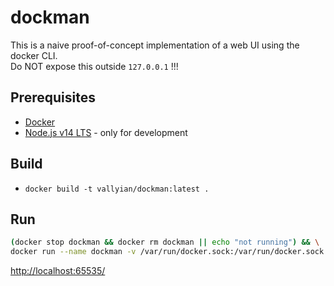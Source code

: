 # dockman

This is a naive proof-of-concept implementation of a web UI using the docker CLI.  
Do NOT expose this outside `127.0.0.1` !!!

## Prerequisites

* [Docker](https://docs.docker.com/get-docker/)
* [Node.js v14 LTS](https://nodejs.org/en/) - only for development

## Build

* `docker build -t vallyian/dockman:latest .`

## Run

```sh
(docker stop dockman && docker rm dockman || echo "not running") && \
docker run --name dockman -v /var/run/docker.sock:/var/run/docker.sock -p 127.0.0.1:65535:80 --pull always --restart=always -d vallyian/dockman:latest
```

[http://localhost:65535/](http://localhost:65535/)
